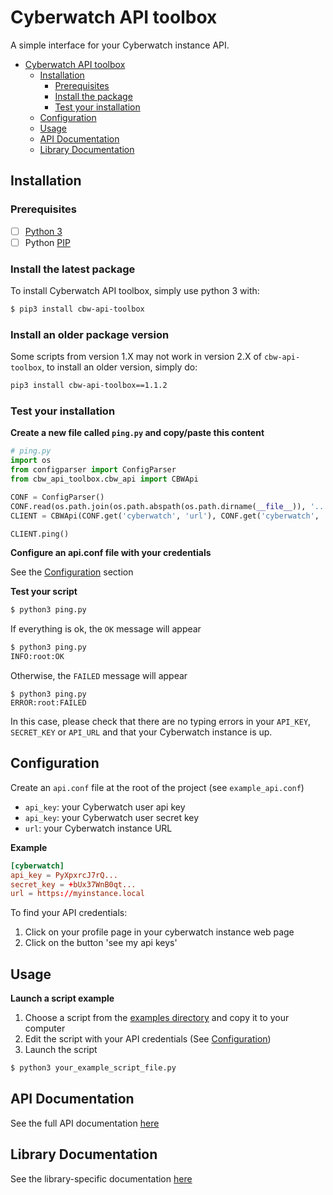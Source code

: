 # Cyberwatch API toolbox

A simple interface for your Cyberwatch instance API.

<!-- START doctoc generated TOC please keep comment here to allow auto update -->
<!-- DON'T EDIT THIS SECTION, INSTEAD RE-RUN doctoc TO UPDATE -->


- [Cyberwatch API toolbox](#cyberwatch-api-toolbox)
  - [Installation](#installation)
    - [Prerequisites](#prerequisites)
    - [Install the package](#install-the-package)
    - [Test your installation](#test-your-installation)
  - [Configuration](#configuration)
  - [Usage](#usage)
  - [API Documentation](#api-documentation)
  - [Library Documentation](#library-documentation)

<!-- END doctoc generated TOC please keep comment here to allow auto update -->

## Installation

### Prerequisites
- [ ] [Python 3](https://www.python.org/)
- [ ] Python [PIP](https://pypi.org/project/pip/)

### Install the latest package

To install Cyberwatch API toolbox, simply use python 3 with:

```bash
$ pip3 install cbw-api-toolbox
```

### Install an older package version

Some scripts from version 1.X may not work in version 2.X of `cbw-api-toolbox`, to install an older version, simply do:

```bash
pip3 install cbw-api-toolbox==1.1.2
```

### Test your installation

**Create a new file called `ping.py` and copy/paste this content**

```python
# ping.py
import os
from configparser import ConfigParser
from cbw_api_toolbox.cbw_api import CBWApi

CONF = ConfigParser()
CONF.read(os.path.join(os.path.abspath(os.path.dirname(__file__)), '..', 'api.conf'))
CLIENT = CBWApi(CONF.get('cyberwatch', 'url'), CONF.get('cyberwatch', 'api_key'), CONF.get('cyberwatch', 'secret_key'))

CLIENT.ping()
```

**Configure an api.conf file with your credentials**

See the [Configuration](#configuration) section

**Test your script**

```bash
$ python3 ping.py
```

If everything is ok, the `OK` message will appear

```bash
$ python3 ping.py
INFO:root:OK
```

Otherwise, the `FAILED` message will appear

```
$ python3 ping.py
ERROR:root:FAILED
```

In this case, please check that there are no typing errors in your `API_KEY`, `SECRET_KEY` or `API_URL` and that your Cyberwatch instance is up.

## Configuration

Create an `api.conf` file at the root of the project (see `example_api.conf`)

- `api_key`: your Cyberwatch user api key
- `api_key`: your Cyberwatch user secret key
- `url`: your Cyberwatch instance URL

**Example**

```conf
[cyberwatch]
api_key = PyXpxrcJ7rQ...
secret_key = +bUx37WnB0qt...
url = https://myinstance.local
```

To find your API credentials:
  1. Click on your profile page in your cyberwatch instance web page
  2. Click on the button 'see my api keys'

## Usage

**Launch a script example**

1. Choose a script from the [examples directory](examples) and copy it to your computer
2. Edit the script with your API credentials (See [Configuration](#configuration))
3. Launch the script

```bash
$ python3 your_example_script_file.py
```

## API Documentation

See the full API documentation [here](https://docs.cyberwatch.fr/)

## Library Documentation

See the library-specific documentation [here](./documentation.md)
